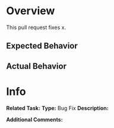 # Overview
This pull request fixes x.

## Expected Behavior



## Actual Behavior



# Info
**Related Task:**
**Type:** Bug Fix
**Description:**


**Additional Comments:**

